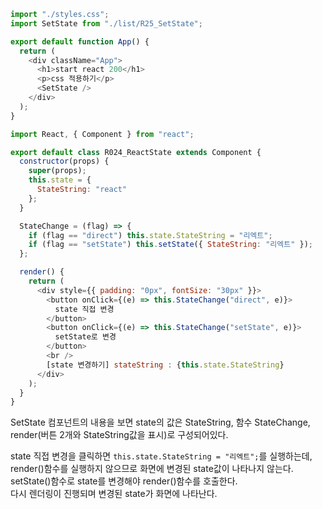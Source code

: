 ```js
import "./styles.css";
import SetState from "./list/R25_SetState";

export default function App() {
  return (
    <div className="App">
      <h1>start react 200</h1>
      <p>css 적용하기</p>
      <SetState />
    </div>
  );
}

import React, { Component } from "react";

export default class R024_ReactState extends Component {
  constructor(props) {
    super(props);
    this.state = {
      StateString: "react"
    };
  }

  StateChange = (flag) => {
    if (flag == "direct") this.state.StateString = "리엑트";
    if (flag == "setState") this.setState({ StateString: "리엑트" });
  };

  render() {
    return (
      <div style={{ padding: "0px", fontSize: "30px" }}>
        <button onClick={(e) => this.StateChange("direct", e)}>
          state 직접 변경
        </button>
        <button onClick={(e) => this.StateChange("setState", e)}>
          setState로 변경
        </button>
        <br />
        [state 변경하기] stateString : {this.state.StateString}
      </div>
    );
  }
}
```

SetState 컴포넌트의 내용을 보면 state의 값은 StateString, 함수 StateChange, render(버튼 2개와 StateString값을 표시)로 구성되어있다.

state 직접 변경을 클릭하면 `this.state.StateString = "리엑트";`를 실행하는데, render()함수를 실행하지 않으므로 화면에 변경된 state값이 나타나지 않는다.
setState()함수로 state를 변경해야 render()함수를 호출한다.  
다시 렌더링이 진행되며 변경된 state가 화면에 나타난다.
